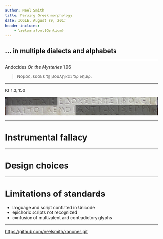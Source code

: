 ```yaml
---
author: Neel Smith
title: Parsing Greek morphology
date: ICGLE, August 29, 2017
header-includes:
    - \setsansfont{Gentium}
---
```


## ... in multiple dialects and alphabets

---

Andocides *On the Mysteries* 1.96

> Νόμος. ἔδοξε τῇ βουλῇ καὶ τῷ δήμῳ.

---

IG 1.3, 156

![Decree honoring Leonides of Halicarnassus](imgs/decree-masked.png)

---


# Instrumental fallacy

---

# Design choices


---

# Limitations of standards

-   language and script conflated in Unicode
-   epichoric scripts not recognized
-   confusion of multivalent and contradictory glyphs

---



https://github.com/neelsmith/kanones.git
